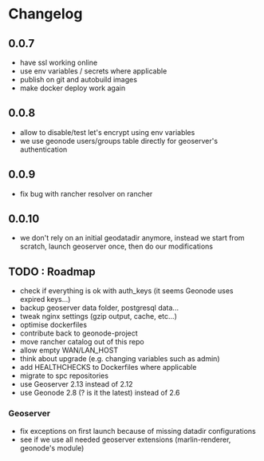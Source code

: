 # Changelog


## 0.0.7

- have ssl working online
- use env variables / secrets where applicable
- publish on git and autobuild images
- make docker deploy work again

## 0.0.8

- allow to disable/test let's encrypt using env variables
- we use geonode users/groups table directly for geoserver's authentication

## 0.0.9

- fix bug with rancher resolver on rancher

## 0.0.10

- we don't rely on an initial geodatadir anymore, instead we start from scratch, launch geoserver once, then do our modifications

## TODO : Roadmap

- check if everything is ok with auth_keys (it seems Geonode uses expired keys...)
- backup geoserver data folder, postgresql data...
- tweak nginx settings (gzip output, cache, etc...)
- optimise dockerfiles
- contribute back to geonode-project
- move rancher catalog out of this repo
- allow empty WAN/LAN_HOST
- think about upgrade (e.g. changing variables such as admin)
- add HEALTHCHECKS to Dockerfiles where applicable
- migrate to spc repositories
- use Geoserver 2.13 instead of 2.12
- use Geonode 2.8 (? is it the latest) instead of 2.6

### Geoserver

- fix exceptions on first launch because of missing datadir configurations
- see if we use all needed geoserver extensions (marlin-renderer, geonode's module)
